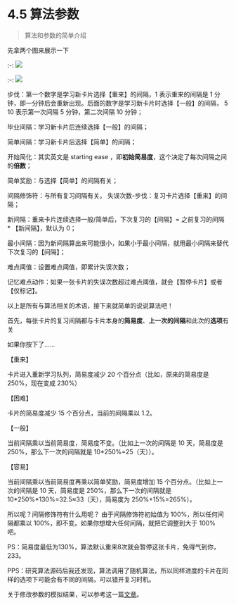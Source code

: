# 4.5 算法参数

> 算法和参数的简单介绍

先拿两个图来展示一下

:-: ![](../.gitbook/assets/TIM截图20180826002605.png)

:-: ![](../.gitbook/assets/TIM截图20180826002611.png)

步伐：第一个数字是学习新卡片选择【重来】的间隔，1 表示重来的间隔是 1 分钟，即一分钟后会重新出现。后面的数字是学习新卡片时选择【一般】的间隔， 5 10 表示第一次间隔 5 分钟，第二次间隔 10 分钟；

毕业间隔：学习新卡片后连续选择【一般】的间隔；

简单间隔：学习新卡片后选择【简单】的间隔；

开始简化：其实英文是 starting ease ，即**初始简易度**，这个决定了每次间隔之间的**倍数**；

简单奖励：与选择【简单】的间隔有关；

间隔修饰符：与所有复习间隔有关。 失误次数-步伐：复习卡片选择【重来】的间隔；

新间隔：重来卡片连续选择一般/简单后，下次复习的【间隔】= 之前复习的间隔 \* 【新间隔】，默认为 0；

最小间隔：因为新间隔算出来可能很小，如果小于最小间隔，就用最小间隔来替代下次复习的【间隔】；

难点阈值：设置难点阈值，即累计失误次数；

记忆难点动作：如果一张卡片的失误次数超过难点阈值，就会【暂停卡片】或者【仅标记】。

以上是所有与算法相关的术语，接下来就简单的说说算法吧！

首先，每张卡片的复习间隔都与卡片本身的**简易度**、**上一次的间隔**和此次的**选项**有关

如果你按下了……

【重来】

卡片进入重新学习队列，简易度减少 20 个百分点（比如，原来的简易度是 250%，现在变成 230%）

【困难】

卡片的简易度减少 15 个百分点，当前的间隔乘以 1.2。

【一般】

当前间隔乘以当前简易度，简易度不变。（比如上一次的间隔是 10 天，简易度是 250%，那么下一次的间隔就是 10\*250%=25（天））。

【容易】

当前间隔乘以当前简易度再乘以简单奖励，简易度增加 15 个百分点。（比如上一次的间隔是 10 天，简易度是 250%，那么下一次的间隔就是10\*250%\*130%=32.5≈33（天），简易度为 250%+15%=265%）。

所以呢？间隔修饰符有什么用呢？ 由于间隔修饰符初始值为 100%，所以任何间隔都乘以 100%，即不变。如果你想增大任何间隔，就把它调整到大于 100% 吧。

PS：简易度最低为130%，算法默认重来8次就会暂停这张卡片，免得气到你，233。

PPS：研究算法源码后我还发现，算法调用了随机算法，所以同样进度的卡片在同样的选项下可能会有不同的间隔，可以错开复习时机。

关于修改参数的模拟结果，可以参考这一篇[文章](https://zhuanlan.zhihu.com/p/78398403)。

